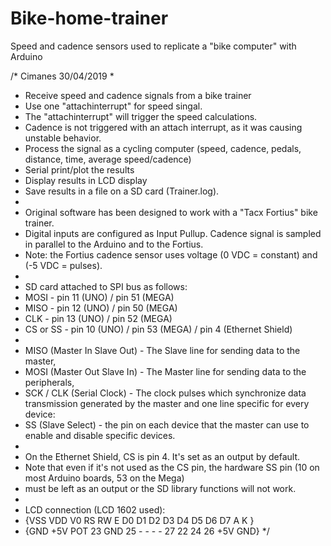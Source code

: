 # Bike-home-trainer
Speed and cadence sensors used to replicate a "bike computer" with Arduino

/*   Cimanes   30/04/2019
 *    
 *   Receive speed and cadence signals from a bike trainer 
 *   Use one "attachinterrupt" for speed singal.
 *   The "attachinterrupt" will trigger the speed calculations. 
 *   Cadence is not triggered with an attach interrupt, as it was causing unstable behavior. 
 *   Process the signal as a cycling computer (speed, cadence, pedals, distance, time, average speed/cadence)
 *   Serial print/plot the results
 *   Display results in LCD display
 *   Save results in a file on a SD card (Trainer.log).
 *   
 *   Original software has been designed to work with a "Tacx Fortius" bike trainer. 
 *   Digital inputs are configured as Input Pullup. Cadence signal is sampled in parallel to the Arduino and to the Fortius.
 *   Note: the Fortius cadence sensor uses voltage (0 VDC = constant) and (-5 VDC = pulses). 
 *   
 *   SD card attached to SPI bus as follows:
 *   MOSI     - pin 11 (UNO) / pin 51 (MEGA)
 *   MISO     - pin 12 (UNO) / pin 50 (MEGA)
 *   CLK      - pin 13 (UNO) / pin 52 (MEGA)
 *   CS or SS - pin 10 (UNO) / pin 53 (MEGA) / pin 4 (Ethernet Shield)
 *   
 *   MISO (Master In Slave Out) - The Slave line for sending data to the master,
 *   MOSI (Master Out Slave In) - The Master line for sending data to the peripherals,
 *   SCK / CLK (Serial Clock) - The clock pulses which synchronize data transmission generated by the master and one line specific for every device:
 *   SS (Slave Select) - the pin on each device that the master can use to enable and disable specific devices.
 *   
 *   On the Ethernet Shield, CS is pin 4. It's set as an output by default.
 *   Note that even if it's not used as the CS pin, the hardware SS pin (10 on most Arduino boards, 53 on the Mega) 
 *   must be left as an output or the SD library functions will not work. 
 *   
 *   LCD connection (LCD 1602 used):   
 *   {VSS VDD  V0 RS  RW  E D0 D1 D2 D3 D4 D5 D6 D7  A   K }
 *   {GND +5V POT 23 GND 25  -  -  -  - 27 22 24 26 +5V GND} 
 */
